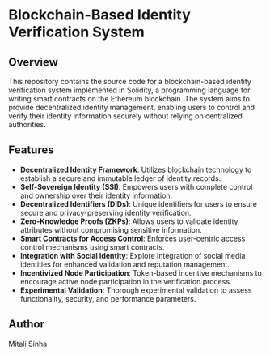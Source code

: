 # Blockchain-Based Identity Verification System

## Overview
This repository contains the source code for a blockchain-based identity verification system implemented in Solidity, a programming language for writing smart contracts on the Ethereum blockchain. The system aims to provide decentralized identity management, enabling users to control and verify their identity information securely without relying on centralized authorities.

## Features
- **Decentralized Identity Framework**: Utilizes blockchain technology to establish a secure and immutable ledger of identity records.
- **Self-Sovereign Identity (SSI)**: Empowers users with complete control and ownership over their identity information.
- **Decentralized Identifiers (DIDs)**: Unique identifiers for users to ensure secure and privacy-preserving identity verification.
- **Zero-Knowledge Proofs (ZKPs)**: Allows users to validate identity attributes without compromising sensitive information.
- **Smart Contracts for Access Control**: Enforces user-centric access control mechanisms using smart contracts.
- **Integration with Social Identity**: Explore integration of social media identities for enhanced validation and reputation management.
- **Incentivized Node Participation**: Token-based incentive mechanisms to encourage active node participation in the verification process.
- **Experimental Validation**: Thorough experimental validation to assess functionality, security, and performance parameters.


## Author
Mitali Sinha
